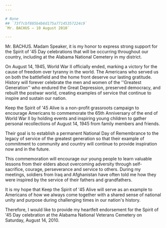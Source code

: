 ```yaml
---
---

# None
## `73f7cbf885b4b6d175a77145357224c9`
`Mr. BACHUS — 10 August 2010`

---
```



Mr. BACHUS. Madam Speaker, it is my honor to express strong support 
for the Spirit of '45 Day celebrations that will be occurring 
throughout our country, including at the Alabama National Cemetery in 
my district.

On August 14, 1945, World War II officially ended, marking a victory 
for the cause of freedom over tyranny in the world. The Americans who 
served us on both the battlefield and the home front deserve our 
lasting gratitude. History will forever celebrate the men and women of 
the ''Greatest Generation'' who endured the Great Depression, preserved 
democracy, and rebuilt the postwar world, creating examples of service 
that continue to inspire and sustain our nation.

Keep the Spirit of '45 Alive is a non-profit grassroots campaign to 
encourage Americans to commemorate the 65th Anniversary of the end of 
World War II by holding events and inspiring young children to gather 
personal recollections of August 14, 1945 from family members and 
friends.

Their goal is to establish a permanent National Day of Remembrance to 
the legacy of service of the greatest generation so that their example 
of commitment to community and country will continue to provide 
inspiration now and in the future.

This commemoration will encourage our young people to learn valuable 
lessons from their elders about overcoming adversity through self-
sacrifice, courage, perseverance and service to others. During my 
meetings, soldiers from Iraq and Afghanistan have often told me how 
they were inspired by the service of their fathers and grandfathers.

It is my hope that Keep the Spirit of '45 Alive will serve as an 
example to Americans of how we always come together with a shared sense 
of national unity and purpose during challenging times in our nation's 
history.

Therefore, I would like to provide my heartfelt endorsement for the 
Spirit of '45 Day celebration at the Alabama National Veterans Cemetery 
on Saturday, August 14, 2010.

